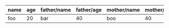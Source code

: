 | name | age | father/name | father/age | mother/name | mother/age | skills/0/name | skills/1/name | skills/2/name | groups/0 | groups/1 | paths/~1foo~1bar~1{id} |
| :--- | :--- | :--- | :--- | :--- | :--- | :--- | :--- | :--- | :--- | :--- | :--- |
| foo | 20 | bar | 40 | boo | 40 | x | y | z | 1 | 11 | hello |
